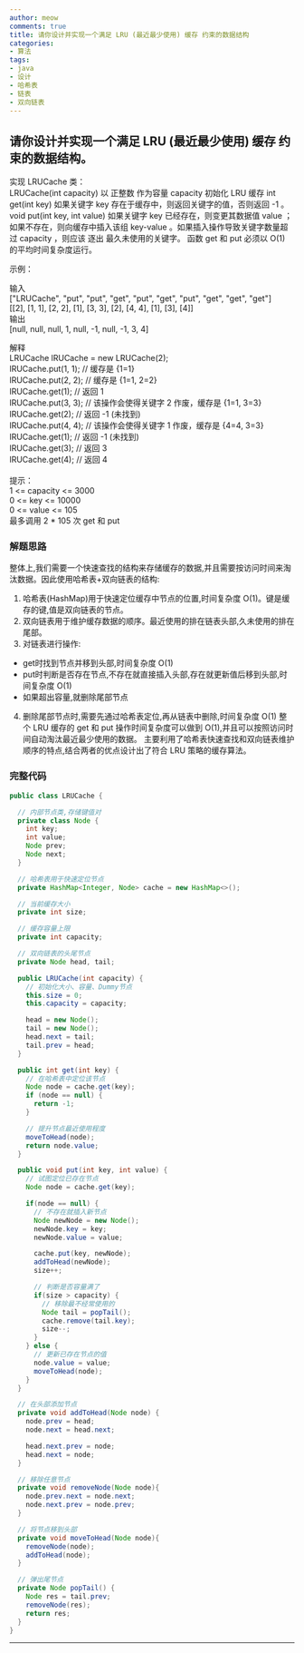 ```yaml
---
author: meow
comments: true
title: 请你设计并实现一个满足 LRU (最近最少使用) 缓存 约束的数据结构
categories:
- 算法
tags:
- java
- 设计
- 哈希表
- 链表
- 双向链表
---
```

## 请你设计并实现一个满足 LRU (最近最少使用) 缓存 约束的数据结构。</br>
实现 LRUCache 类：</br>
LRUCache(int capacity) 以 正整数 作为容量 capacity 初始化 LRU 缓存
int get(int key) 如果关键字 key 存在于缓存中，则返回关键字的值，否则返回 -1 。
void put(int key, int value) 如果关键字 key 已经存在，则变更其数据值 value ；如果不存在，则向缓存中插入该组 key-value 。如果插入操作导致关键字数量超过 capacity ，则应该 逐出 最久未使用的关键字。
函数 get 和 put 必须以 O(1) 的平均时间复杂度运行。

示例：

输入</br>
["LRUCache", "put", "put", "get", "put", "get", "put", "get", "get", "get"]</br>
[[2], [1, 1], [2, 2], [1], [3, 3], [2], [4, 4], [1], [3], [4]]</br>
输出</br>
[null, null, null, 1, null, -1, null, -1, 3, 4]</br>

解释</br>
LRUCache lRUCache = new LRUCache(2);</br>
lRUCache.put(1, 1); // 缓存是 {1=1}</br>
lRUCache.put(2, 2); // 缓存是 {1=1, 2=2}</br>
lRUCache.get(1);    // 返回 1</br>
lRUCache.put(3, 3); // 该操作会使得关键字 2 作废，缓存是 {1=1, 3=3}</br>
lRUCache.get(2);    // 返回 -1 (未找到)</br>
lRUCache.put(4, 4); // 该操作会使得关键字 1 作废，缓存是 {4=4, 3=3}</br>
lRUCache.get(1);    // 返回 -1 (未找到)</br>
lRUCache.get(3);    // 返回 3</br>
lRUCache.get(4);    // 返回 4</br>
</br>
提示：</br>
1 <= capacity <= 3000</br>
0 <= key <= 10000</br>
0 <= value <= 105</br>
最多调用 2 * 105 次 get 和 put</br>
### 解题思路
整体上,我们需要一个快速查找的结构来存储缓存的数据,并且需要按访问时间来淘汰数据。因此使用哈希表+双向链表的结构:
1. 哈希表(HashMap)用于快速定位缓存中节点的位置,时间复杂度 O(1)。键是缓存的键,值是双向链表的节点。
2. 双向链表用于维护缓存数据的顺序。最近使用的排在链表头部,久未使用的排在尾部。
3. 对链表进行操作:
  - get时找到节点并移到头部,时间复杂度 O(1)
  - put时判断是否存在节点,不存在就直接插入头部,存在就更新值后移到头部,时间复杂度 O(1)
  - 如果超出容量,就删除尾部节点
4. 删除尾部节点时,需要先通过哈希表定位,再从链表中删除,时间复杂度 O(1)
   整个 LRU 缓存的 get 和 put 操作时间复杂度可以做到 O(1),并且可以按照访问时间自动淘汰最近最少使用的数据。
   主要利用了哈希表快速查找和双向链表维护顺序的特点,结合两者的优点设计出了符合 LRU 策略的缓存算法。
### 完整代码
```java
public class LRUCache {

  // 内部节点类,存储键值对
  private class Node {
    int key;
    int value;
    Node prev;
    Node next;
  }

  // 哈希表用于快速定位节点
  private HashMap<Integer, Node> cache = new HashMap<>();

  // 当前缓存大小
  private int size;

  // 缓存容量上限
  private int capacity;

  // 双向链表的头尾节点
  private Node head, tail;

  public LRUCache(int capacity) {
    // 初始化大小、容量、Dummy节点
    this.size = 0;
    this.capacity = capacity;

    head = new Node();
    tail = new Node();
    head.next = tail;
    tail.prev = head;
  }

  public int get(int key) {
    // 在哈希表中定位该节点
    Node node = cache.get(key);
    if (node == null) {
      return -1;
    }

    // 提升节点最近使用程度
    moveToHead(node);
    return node.value;
  }

  public void put(int key, int value) {
    // 试图定位已存在节点
    Node node = cache.get(key);

    if(node == null) {
      // 不存在就插入新节点
      Node newNode = new Node();
      newNode.key = key;
      newNode.value = value;

      cache.put(key, newNode);
      addToHead(newNode);
      size++;

      // 判断是否容量满了
      if(size > capacity) {
        // 移除最不经常使用的
        Node tail = popTail();
        cache.remove(tail.key);
        size--;
      }
    } else {
      // 更新已存在节点的值
      node.value = value;
      moveToHead(node);
    }
  }

  // 在头部添加节点
  private void addToHead(Node node) {
    node.prev = head;
    node.next = head.next;

    head.next.prev = node;
    head.next = node;
  }

  // 移除任意节点
  private void removeNode(Node node){
    node.prev.next = node.next;
    node.next.prev = node.prev;
  }

  // 将节点移到头部
  private void moveToHead(Node node){
    removeNode(node);
    addToHead(node);
  }

  // 弹出尾节点
  private Node popTail() {
    Node res = tail.prev;
    removeNode(res);
    return res;
  }
}
```
---


